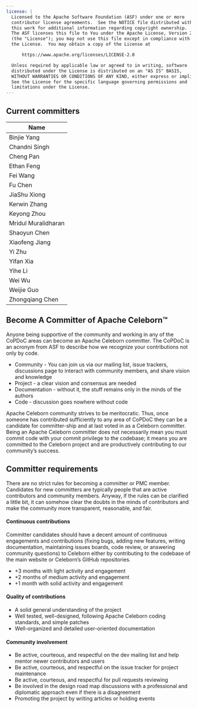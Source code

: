 ```yaml
---
license: |
  Licensed to the Apache Software Foundation (ASF) under one or more
  contributor license agreements.  See the NOTICE file distributed with
  this work for additional information regarding copyright ownership.
  The ASF licenses this file to You under the Apache License, Version 2.0
  (the "License"); you may not use this file except in compliance with
  the License.  You may obtain a copy of the License at

      https://www.apache.org/licenses/LICENSE-2.0

  Unless required by applicable law or agreed to in writing, software
  distributed under the License is distributed on an "AS IS" BASIS,
  WITHOUT WARRANTIES OR CONDITIONS OF ANY KIND, either express or implied.
  See the License for the specific language governing permissions and
  limitations under the License.
---
```


## Current committers

| Name                |
|---------------------|
| Binjie Yang         |
| Chandni Singh       |
| Cheng Pan           |
| Ethan Feng          |
| Fei Wang            |
| Fu Chen             |
| JiaShu Xiong        |
| Kerwin Zhang        |
| Keyong Zhou         |
| Mridul Muralidharan |
| Shaoyun Chen        |
| Xiaofeng Jiang      |
| Yi Zhu              |
| Yifan Xia           |
| Yihe Li             |
| Wei Wu              |
| Weijie Guo          |
| Zhongqiang Chen     |

## Become A Committer of Apache Celeborn™
Anyone being supportive of the community and working in any of the CoPDoC areas can become an Apache Celeborn committer. The CoPDoC is an acronym from ASF to describe how we recognize your contributions not only by code.

- Community - You can join us via our mailing list, issue trackers, discussions page to interact with community members, and share vision and knowledge
- Project - a clear vision and consensus are needed
- Documentation - without it, the stuff remains only in the minds of the authors
- Code - discussion goes nowhere without code


Apache Celeborn community strives to be meritocratic. Thus, once someone has contributed sufficiently to any area of CoPDoC they can be a candidate for committer-ship and at last voted in as a Celeborn committer. 
Being an Apache Celeborn committer does not necessarily mean you must commit code with your commit privilege to the codebase; it means you are committed to the Celeborn project and are productively contributing to our community’s success.

## Committer requirements
There are no strict rules for becoming a committer or PMC member. Candidates for new committers are typically people that are active contributors and community members. Anyway, if the rules can be clarified a little bit, it can somehow clear the doubts in the minds of contributors and make the community more transparent, reasonable, and fair.

#### Continuous contributions
Committer candidates should have a decent amount of continuous engagements and contributions (fixing bugs, adding new features, writing documentation, maintaining issues boards, code review, or answering community questions) to Celeborn either by contributing to the codebase of the main website or Celeborn’s GitHub repositories.

- +3 months with light activity and engagement
- +2 months of medium activity and engagement
- +1 month with solid activity and engagement

#### Quality of contributions
- A solid general understanding of the project
- Well tested, well-designed, following Apache Celeborn coding standards, and simple patches
- Well-organized and detailed user-oriented documentation

#### Community involvement
- Be active, courteous, and respectful on the dev mailing list and help mentor newer contributors and users
- Be active, courteous, and respectful on the issue tracker for project maintenance
- Be active, courteous, and respectful for pull requests reviewing
- Be involved in the design road map discussions with a professional and diplomatic approach even if there is a disagreement
- Promoting the project by writing articles or holding events
